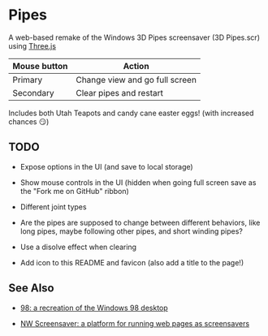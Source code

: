 # Pipes

A web-based remake of the Windows 3D Pipes screensaver (3D Pipes.scr) using [Three.js](https://threejs.org/)

Mouse button | Action
--- | ---
Primary | Change view and go full screen
Secondary | Clear pipes and restart

Includes both Utah Teapots and candy cane easter eggs! (with increased chances 😏)

## TODO

* Expose options in the UI (and save to local storage)

* Show mouse controls in the UI (hidden when going full screen save as the "Fork me on GitHub" ribbon)

* Different joint types

* Are the pipes are supposed to change between different behaviors,
like long pipes, maybe following other pipes, and short winding pipes?

* Use a disolve effect when clearing

* Add icon to this README and favicon (also add a title to the page!)

## See Also

* [98: a recreation of the Windows 98 desktop](https://github.com/1j01/98)

* [NW Screensaver: a platform for running web pages as screensavers](https://github.com/1j01/nw-screensaver)
